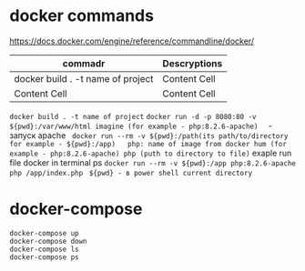 # docker commands
https://docs.docker.com/engine/reference/commandline/docker/


commadr  | Descryptions
------------- | -------------
docker build . -t name of project  | Content Cell
Content Cell  | Content Cell 
``` docker build . -t name of project ```
``` docker run -d -p 8080:80 -v ${pwd}:/var/www/html imagine (for example - php:8.2.6-apache)   ``` - запуск apache
``` docker run --rm -v ${pwd}:/path(its path/to/directory for example - ${pwd}:/app)   php: name of image from docker hum (for example - php:8.2.6-apache) php (puth to directory to file)```
exaple run file docker in terminal ps ``docker run --rm -v ${pwd}:/app php:8.2.6-apache php /app/index.php``
``` ${pwd} - в power shell current directory```


# docker-compose

``` 
docker-compose up
docker-compose down
docker-compose ls
docker-compose ps
```

